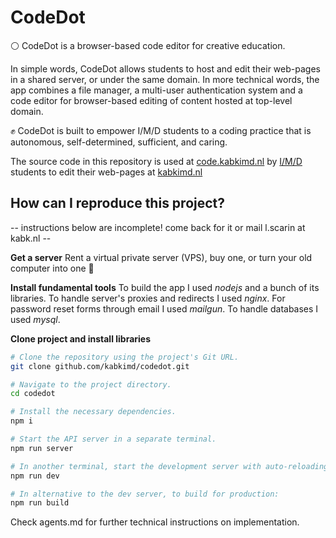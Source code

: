 # CodeDot

⚪ CodeDot is a browser-based code editor for creative education.

In simple words, CodeDot allows students to host and edit their web-pages in a shared server, or under the same domain. In more technical words, the app combines a file manager, a multi-user authentication system and a code editor for browser-based editing of content hosted at top-level domain.

✊ CodeDot is built to empower I/M/D students to a coding practice that is autonomous, self-determined, sufficient, and caring. 

The source code in this repository is used at [code.kabkimd.nl](https://code.kabkimd.nl) by [I/M/D](https://www.kabk.nl/en/programmes/bachelor/interactive-media-design) students to edit their web-pages at [kabkimd.nl](https://kabkimd.nl)


## How can I reproduce this project? 

-- instructions below are incomplete! come back for it or mail l.scarin at kabk.nl --

**Get a server**
Rent a virtual private server (VPS), buy one, or turn your old computer into one 🦗

**Install fundamental tools**
To build the app I used *nodejs* and a bunch of its libraries. To handle server's proxies and redirects I used *nginx*. For password reset forms through email I used *mailgun*. To handle databases I used *mysql*.

**Clone project and install libraries**
```sh
# Clone the repository using the project's Git URL.
git clone github.com/kabkimd/codedot.git

# Navigate to the project directory.
cd codedot

# Install the necessary dependencies.
npm i

# Start the API server in a separate terminal.
npm run server

# In another terminal, start the development server with auto-reloading and an instant preview.
npm run dev

# In alternative to the dev server, to build for production:
npm run build
```

Check agents.md for further technical instructions on implementation.
